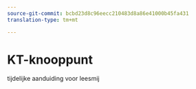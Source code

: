 ```yaml
---
source-git-commit: bcbd23d8c96eecc210483d8a86e41000b45fa431
translation-type: tm+mt

---
```

# KT-knooppunt

tijdelijke aanduiding voor leesmij
